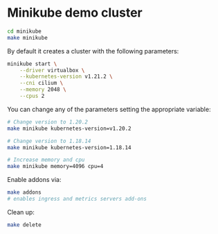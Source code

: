 # Minikube demo cluster

```bash
cd minikube
make minikube   
```

By default it creates a cluster with the following parameters:

```bash
minikube start \
    --driver virtualbox \
    --kubernetes-version v1.21.2 \
    --cni cilium \
    --memory 2048 \
    --cpus 2
```

You can change any of the parameters setting the appropriate variable:

```bash
# Change version to 1.20.2
make minikube kubernetes-version=v1.20.2

# Change version to 1.18.14
make minikube kubernetes-version=1.18.14

# Increase memory and cpu
make minikube memory=4096 cpu=4
```

Enable addons via:

```bash
make addons
# enables ingress and metrics servers add-ons
```

Clean up:

```bash
make delete
```

